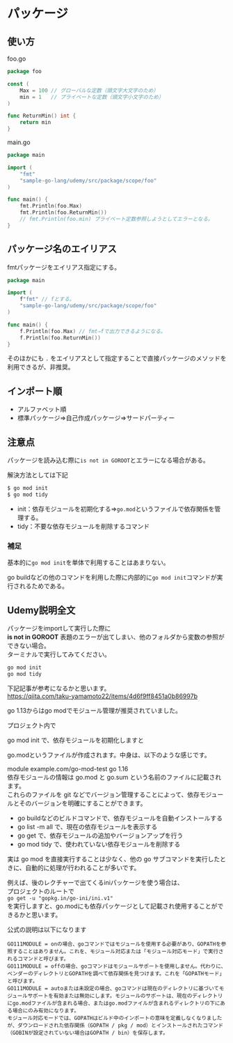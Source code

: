 # パッケージ

## 使い方
foo.go
```go
package foo

const (
	Max = 100 // グローバルな定数（頭文字大文字のため）
	min = 1   // プライベートな定数（頭文字小文字のため）
)

func ReturnMin() int {
	return min
}
```

main.go
```go
package main

import (
	"fmt"
	"sample-go-lang/udemy/src/package/scope/foo"
)

func main() {
	fmt.Println(foo.Max)
	fmt.Println(foo.ReturnMin())
	// fmt.Println(foo.min) プライベート定数参照しようとしてエラーとなる。
}
```

## パッケージ名のエイリアス
fmtパッケージをエイリアス指定にする。

```go
package main

import (
	f"fmt" // fとする。
	"sample-go-lang/udemy/src/package/scope/foo"
)

func main() {
	f.Println(foo.Max) // fmt⇒fで出力できるようになる。
	f.Println(foo.ReturnMin())
}
```

そのほかにも `.` をエイリアスとして指定することで直接パッケージのメソッドを利用できるが、非推奨。

## インポート順
- アルファベット順
- 標準パッケージ⇒自己作成パッケージ⇒サードパーティー

## 注意点
パッケージを読み込む際に`is not in GOROOT`とエラーになる場合がある。

解決方法としては下記
```bash
$ go mod init
$ go mod tidy
```
- init：依存モジュールを初期化する⇒`go.mod`というファイルで依存関係を管理する。
- tidy：不要な依存モジュールを削除するコマンド

### 補足
基本的に`go mod init`を単体で利用することはあまりない。

go buildなどの他のコマンドを利用した際に内部的に`go mod init`コマンドが実行されるためである。

## Udemy説明全文
パッケージをimportして実行した際に  
**is not in GOROOT**
表題のエラーが出てしまい、他のフォルダから変数の参照ができない場合。  
ターミナルで実行してみてください。  
```bash
go mod init
go mod tidy
```
下記記事が参考になるかと思います。  
https://qiita.com/taku-yamamoto22/items/4d6f9ff8451a0b86997b


go 1.13からはgo modでモジュール管理が推奨されていました。

プロジェクト内で

go mod init で、依存モジュールを初期化しますと

go.modというファイルが作成されます。中身は、以下のような感じです。

module example.com/go-mod-test go 1.16  
依存モジュールの情報は go.mod と go.sum という名前のファイルに記載されます。  
これらのファイルを git などでバージョン管理することによって、依存モジュールとそのバージョンを明確にすることができます。

- go buildなどのビルドコマンドで、依存モジュールを自動インストールする
- go list -m all で、現在の依存モジュールを表示する
- go get で、依存モジュールの追加やバージョンアップを行う
- go mod tidy で、使われていない依存モジュールを削除する

実は go mod を直接実行することは少なく、他の go サブコマンドを実行したときに、自動的に処理が行われることが多いです。

例えば、後のレクチャーで出てくるiniパッケージを使う場合は、  
プロジェクトのルートで  
`go get -u "gopkg.in/go-ini/ini.v1"`  
を実行しますと、go.modにも依存パッケージとして記載され使用することができるかと思います。


公式の説明は以下になります
```
GO111MODULE = onの場合、goコマンドではモジュールを使用する必要があり、GOPATHを参照することはありません。これを、モジュール対応または「モジュール対応モード」で実行されるコマンドと呼びます。
GO111MODULE = offの場合、goコマンドはモジュールサポートを使用しません。代わりに、ベンダーのディレクトリとGOPATHを調べて依存関係を見つけます。これを「GOPATHモード」と呼びます。
GO111MODULE = autoまたは未設定の場合、goコマンドは現在のディレクトリに基づいてモジュールサポートを有効または無効にします。モジュールのサポートは、現在のディレクトリにgo.modファイルが含まれる場合、またはgo.modファイルが含まれるディレクトリの下にある場合にのみ有効になります。
モジュール対応モードでは、GOPATHはビルド中のインポートの意味を定義しなくなりましたが、ダウンロードされた依存関係（GOPATH / pkg / mod）とインストールされたコマンド（GOBINが設定されていない場合はGOPATH / bin）を保存します。
```